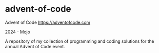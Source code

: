 # advent-of-code
Advent of Code
https://adventofcode.com

2024 - Mojo


A repository of my collection of programming and coding solutions for the annual Advent of Code event.